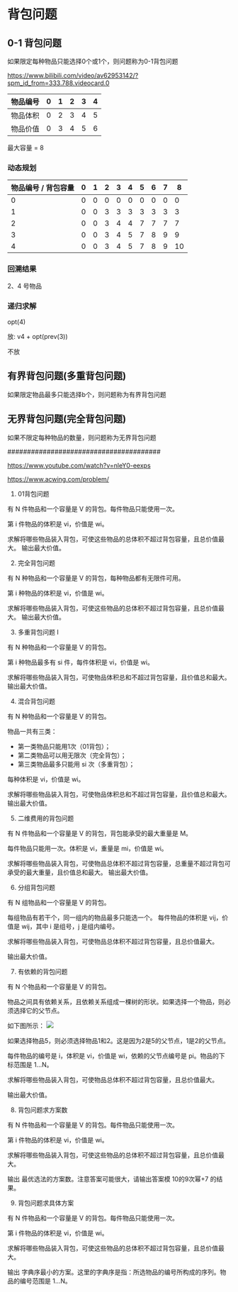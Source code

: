 # 背包问题

## 0-1 背包问题

如果限定每种物品只能选择0个或1个，则问题称为0-1背包问题

https://www.bilibili.com/video/av62953142/?spm_id_from=333.788.videocard.0

| 物品编号 | 0    | 1    | 2    | 3    | 4    |
| -------- | ---- | ---- | ---- | ---- | ---- |
| 物品体积 | 0    | 2    | 3    | 4    | 5    |
| 物品价值 | 0    | 3    | 4    | 5    | 6    |

最大容量 = 8

### 动态规划

| 物品编号 / 背包容量 | 0    | 1    | 2    | 3    | 4    | 5    | 6    | 7    | 8    |
| ------------------- | ---- | ---- | ---- | ---- | ---- | ---- | ---- | ---- | ---- |
| 0                   | 0    | 0    | 0    | 0    | 0    | 0    | 0    | 0    | 0    |
| 1                   | 0    | 0    | 3    | 3    | 3    | 3    | 3    | 3    | 3    |
| 2                   | 0    | 0    | 3    | 4    | 4    | 7    | 7    | 7    | 7    |
| 3                   | 0    | 0    | 3    | 4    | 5    | 7    | 8    | 9    | 9    |
| 4                   | 0    | 0    | 3    | 4    | 5    | 7    | 8    | 9    | 10   |

### 回溯结果

2、4 号物品

### 递归求解

opt(4)

放: v4 + opt(prev(3))

不放

## 有界背包问题(多重背包问题)

如果限定物品最多只能选择b个，则问题称为有界背包问题

## 无界背包问题(完全背包问题)

如果不限定每种物品的数量，则问题称为无界背包问题

#######################################



https://www.youtube.com/watch?v=nleY0-eexps

https://www.acwing.com/problem/



1. 01背包问题

有 N 件物品和一个容量是 V 的背包。每件物品只能使用一次。

第 i 件物品的体积是 vi，价值是 wi。

求解将哪些物品装入背包，可使这些物品的总体积不超过背包容量，且总价值最大。
输出最大价值。

2. 完全背包问题

有 N 种物品和一个容量是 V 的背包，每种物品都有无限件可用。

第 i 种物品的体积是 vi，价值是 wi。

求解将哪些物品装入背包，可使这些物品的总体积不超过背包容量，且总价值最大。
输出最大价值。

3. 多重背包问题 I

有 N 种物品和一个容量是 V 的背包。

第 i 种物品最多有 si 件，每件体积是 vi，价值是 wi。

求解将哪些物品装入背包，可使物品体积总和不超过背包容量，且价值总和最大。
输出最大价值。

4. 混合背包问题

有 N 种物品和一个容量是 V 的背包。

物品一共有三类：

  * 第一类物品只能用1次（01背包）；
  * 第二类物品可以用无限次（完全背包）；
  * 第三类物品最多只能用 si 次（多重背包）；

每种体积是 vi，价值是 wi。

求解将哪些物品装入背包，可使物品体积总和不超过背包容量，且价值总和最大。
输出最大价值。

5. 二维费用的背包问题

有 N 件物品和一个容量是 V 的背包，背包能承受的最大重量是 M。

每件物品只能用一次。体积是 vi，重量是 mi，价值是 wi。

求解将哪些物品装入背包，可使物品总体积不超过背包容量，总重量不超过背包可承受的最大重量，且价值总和最大。
输出最大价值。

6. 分组背包问题

有 N 组物品和一个容量是 V 的背包。

每组物品有若干个，同一组内的物品最多只能选一个。
每件物品的体积是 vij，价值是 wij，其中 i 是组号，j 是组内编号。

求解将哪些物品装入背包，可使物品总体积不超过背包容量，且总价值最大。

输出最大价值。

7. 有依赖的背包问题

有 N 个物品和一个容量是 V 的背包。

物品之间具有依赖关系，且依赖关系组成一棵树的形状。如果选择一个物品，则必须选择它的父节点。

如下图所示：
![](./images/01.png)

如果选择物品5，则必须选择物品1和2。这是因为2是5的父节点，1是2的父节点。

每件物品的编号是 i，体积是 vi，价值是 wi，依赖的父节点编号是 pi。物品的下标范围是 1…N。

求解将哪些物品装入背包，可使物品总体积不超过背包容量，且总价值最大。

输出最大价值。

8. 背包问题求方案数

有 N 件物品和一个容量是 V 的背包。每件物品只能使用一次。

第 i 件物品的体积是 vi，价值是 wi。

求解将哪些物品装入背包，可使这些物品的总体积不超过背包容量，且总价值最大。

输出 最优选法的方案数。注意答案可能很大，请输出答案模 10的9次幂+7 的结果。

9. 背包问题求具体方案

有 N 件物品和一个容量是 V 的背包。每件物品只能使用一次。

第 i 件物品的体积是 vi，价值是 wi。

求解将哪些物品装入背包，可使这些物品的总体积不超过背包容量，且总价值最大。

输出 字典序最小的方案。这里的字典序是指：所选物品的编号所构成的序列。物品的编号范围是 1…N。

